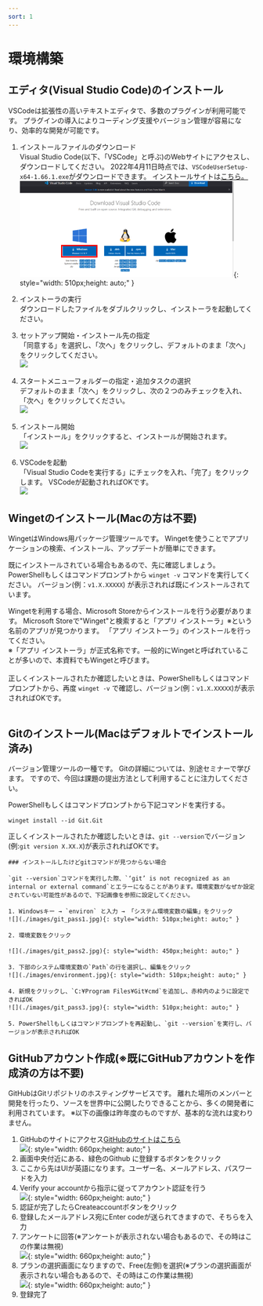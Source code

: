 ```yaml
---
sort: 1
---
```

# 環境構築

## エディタ(Visual Studio Code)のインストール

VSCodeは拡張性の高いテキストエディタで、多数のプラグインが利用可能です。
プラグインの導入によりコーディング支援やバージョン管理が容易になり、効率的な開発が可能です。

1. インストールファイルのダウンロード<br>
Visual Studio Code(以下、「VSCode」と呼ぶ)のWebサイトにアクセスし、ダウンロードしてください。
2022年4月11日時点では、`VSCodeUserSetup-x64-1.66.1.exe`がダウンロードできます。
インストールサイトは[こちら。](https://code.visualstudio.com/Download)<br>
![](./images/Aspose.Words.a262145e-b3c2-4e51-a607-826ad36f58eb.001.png){: style="width: 510px;height: auto;" }

1. インストーラの実行<br>
ダウンロードしたファイルをダブルクリックし、インストーラを起動してください。

1. セットアップ開始・インストール先の指定<br>
「同意する」を選択し、「次へ」をクリックし、デフォルトのまま「次へ」をクリックしてください。<br>
![](./images/Aspose.Words.a262145e-b3c2-4e51-a607-826ad36f58eb.002.png)

1. スタートメニューフォルダーの指定・追加タスクの選択<br>
デフォルトのまま「次へ」をクリックし、次の２つのみチェックを入れ、「次へ」をクリックしてください。<br>
![](./images/Aspose.Words.a262145e-b3c2-4e51-a607-826ad36f58eb.003.png)

1. インストール開始<br>
「インストール」をクリックすると、インストールが開始されます。<br>
![](./images/Aspose.Words.a262145e-b3c2-4e51-a607-826ad36f58eb.004.png)

1. VSCodeを起動<br>
「Visual Studio Codeを実行する」にチェックを入れ、「完了」をクリックします。
VSCodeが起動されればOKです。<br>
![](./images/Aspose.Words.a262145e-b3c2-4e51-a607-826ad36f58eb.005.png)

## Wingetのインストール(Macの方は不要)

WingetはWindows⽤パッケージ管理ツールです。
Wingetを使うことでアプリケーションの検索、インストール、アップデートが簡単にできます。<br>

既にインストールされている場合もあるので、先に確認しましょう。
PowerShellもしくはコマンドプロンプトから `winget -v` コマンドを実行してください。
バージョン(例：`v1.X.XXXXX`) が表示されれば既にインストールされています。<br>

Wingetを利⽤する場合、Microsoft Storeからインストールを⾏う必要があります。
Microsoft Storeで"Winget"と検索すると「アプリ インストーラ」※という名前のアプリが⾒つかります。
「アプリ インストーラ」のインストールを⾏ってください。<br>
※「アプリ インストーラ」が正式名称です。⼀般的にWingetと呼ばれていることが多いので、本資料でもWingetと呼びます。 <br><br>
正しくインストールされたか確認したいときは、PowerShellもしくはコマンドプロンプトから、再度 `winget -v` で確認し、バージョン(例：`v1.X.XXXXX`)が表示されればOKです。<br><br>

## Gitのインストール(Macはデフォルトでインストール済み)

バージョン管理ツールの一種です。
Gitの詳細については、別途セミナーで学びます。
ですので、今回は課題の提出方法として利用することに注力してください。<br>

PowerShellもしくはコマンドプロンプトから下記コマンドを実行する。<br>

```shell
winget install --id Git.Git
```

正しくインストールされたか確認したいときは、`git --version`でバージョン(例:`git version X.XX.X`)が表示されればOKです。<br>

```warning
### インストールしたけどgitコマンドが見つからない場合

`git --version`コマンドを実行した際、`‘git’ is not recognized as an internal or external command`とエラーになることがあります。環境変数がなぜか設定されていない可能性があるので、下記画像を参照に設定してください。

1. Windowsキー → `environ` と入力 → 「システム環境変数の編集」をクリック
![](./images/git_pass1.jpg){: style="width: 510px;height: auto;" }

2. 環境変数をクリック

![](./images/git_pass2.jpg){: style="width: 450px;height: auto;" }

3. 下部のシステム環境変数の`Path`の行を選択し、編集をクリック
![](./images/environment.jpg){: style="width: 510px;height: auto;" }

4. 新規をクリックし、`C:¥Program Files¥Git¥cmd`を追加し、赤枠内のように設定できればOK
![](./images/git_pass3.jpg){: style="width: 510px;height: auto;" }

5. PowerShellもしくはコマンドプロンプトを再起動し、`git --version`を実行し、バージョンが表示されればOK
```

## GitHubアカウント作成(※既にGitHubアカウントを作成済の方は不要)

GitHubはGitリポジトリのホスティングサービスです。
離れた場所のメンバーと開発を行ったり、ソースを世界中に公開したりできることから、多くの開発者に利用されています。
※以下の画像は昨年度のものですが、基本的な流れは変わりません。

1. GitHubのサイトにアクセス[GitHubのサイトはこちら](https://github.co.jp/)<br>
   ![](.images/Aspose.Words.aedafcf0-3819-4263-af12-50337a38362b.003.png){: style="width: 660px;height: auto;" }
2. 画面中央付近にある、緑色のGithub に登録するボタンをクリック
3. ここから先はUIが英語になります。ユーザー名、メールアドレス、パスワードを入力
4. Verify your accountから指示に従ってアカウント認証を行う<br>
   ![](.images/Aspose.Words.aedafcf0-3819-4263-af12-50337a38362b.004.png){: style="width: 660px;height: auto;" }
5. 認証が完了したらCreateaccountボタンをクリック
6. 登録したメールアドレス宛にEnter codeが送られてきますので、そちらを入力
7. アンケートに回答(※アンケートが表示されない場合もあるので、その時はこの作業は無視)<br>
   ![](.images/Aspose.Words.aedafcf0-3819-4263-af12-50337a38362b.005.png){: style="width: 660px;height: auto;" }
8. プランの選択画面になりますので、Free(左側)を選択(※プランの選択画面が表示されない場合もあるので、その時はこの作業は無視)<br>
    ![](.images/Aspose.Words.aedafcf0-3819-4263-af12-50337a38362b.007.jpeg){: style="width: 660px;height: auto;" }
9. 登録完了
